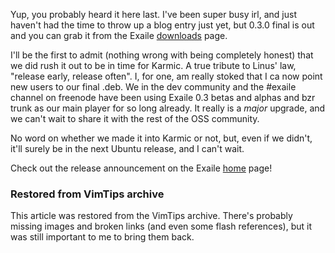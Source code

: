 <!-- :metadata:

title: Exaile 0.3.0 final released!
tags: Exaile, Programming, Linux, Python
publishedAt: 2009-08-27T16:24:48-07:00
summary:

Yup, you probably heard it here last.  I've been super busy irl,  and just
haven't had the time to throw up a blog entry just yet, but 0.3.0 final is out
and you can grab it from the Exaile <a
href='http://www.exaile.org/downloads'>downloads</a> page.

-->

Yup, you probably heard it here last.  I've been super busy irl,  and just
haven't had the time to throw up a blog entry just yet, but 0.3.0 final is out
and you can grab it from the Exaile <a
href='http://www.exaile.org/downloads'>downloads</a> page.

I'll be the first to admit (nothing wrong with being completely honest) that we
did rush it out to be in time for Karmic.  A true tribute to Linus' law,
"release early, release often".  I, for one, am really stoked that I ca now
point new users to our final .deb.  We in the dev community and the #exaile
channel on freenode have been using Exaile 0.3 betas and alphas and bzr trunk
as our main player for so long already.  It really is a *major* upgrade, and we
can't wait to share it with the rest of the OSS community.

No word on whether we made it into Karmic or not, but, even if we didn't, it'll
surely be in the next Ubuntu release, and I can't wait.

Check out the release announcement on the Exaile <a
href='http://www.exaile.org'>home</a> page!

<div class="restored-from-archive">
  <h3>Restored from VimTips archive</h3>
  <p>
  This article was restored from the VimTips archive. There's probably
  missing images and broken links (and even some flash references), but it
  was still important to me to bring them back.
  </p>
</div>

